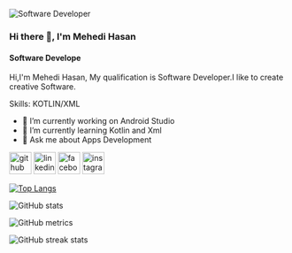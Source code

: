 
![Software Developer](https://res.cloudinary.com/practicaldev/image/fetch/s--enVmT-G4--/c_imagga_scale,f_auto,fl_progressive,h_420,q_auto,w_1000/https://dev-to-uploads.s3.amazonaws.com/uploads/articles/7j8s2h4erdejm82dyyn7.png)

### Hi there 👋, I'm Mehedi Hasan
#### Software Develope

Hi,I'm Mehedi Hasan, My qualification is Software Developer.I like to create creative Software.

Skills: KOTLIN/XML

- 🔭 I’m currently working on Android Studio 
- 🌱 I’m currently learning Kotlin and Xml 
- 💬 Ask me about Apps Development 


[<img src='https://cdn.jsdelivr.net/npm/simple-icons@3.0.1/icons/github.svg' alt='github' height='40'>](https://github.com/AppsDevMehedi)  [<img src='https://cdn.jsdelivr.net/npm/simple-icons@3.0.1/icons/linkedin.svg' alt='linkedin' height='40'>](https://www.linkedin.com/in/themehedihasan/)  [<img src='https://cdn.jsdelivr.net/npm/simple-icons@3.0.1/icons/facebook.svg' alt='facebook' height='40'>](https://www.facebook.com/themehedihasanfb)  [<img src='https://cdn.jsdelivr.net/npm/simple-icons@3.0.1/icons/instagram.svg' alt='instagram' height='40'>](https://www.instagram.com/themehedihsn/)  

[![Top Langs](https://github-readme-stats.vercel.app/api/top-langs/?username=AppsDevMehedi)](https://github.com/anuraghazra/github-readme-stats)

![GitHub stats](https://github-readme-stats.vercel.app/api?username=AppsDevMehedi&show_icons=true&count_private=true)  

![GitHub metrics](https://metrics.lecoq.io/AppsDevMehedi)  

![GitHub streak stats](https://streak-stats.demolab.com/?user=AppsDevMehedi)  

